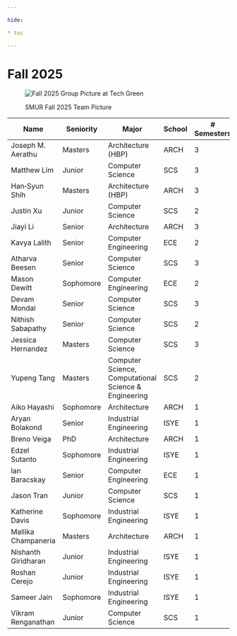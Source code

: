 ```yaml
---

hide:

* toc

---
```


# Fall 2025

<figure markdown="span">

![Fall 2025 Group Picture at Tech Green](25-Fa_ClassPhoto.jpg)

  <figcaption>SMUR Fall 2025 Team Picture</figcaption>

</figure>

| Name                | Seniority | Major                                                 | School | # Semesters | GitHub Handle                               | Topic Area                                                   |
| ------------------- | --------- | ----------------------------------------------------- | ------ | ----------- | ------------------------------------------- | ------------------------------------------------------------ |
| Joseph M. Aerathu   | Masters   | Architecture (HBP)                                    | ARCH   | 3           | [jma1999][gh-jma1999]                       | [Energy‑In‑Buildings][topic-energy-in-buildings]             |
| Matthew Lim         | Junior    | Computer Science                                      | SCS    | 3           | [mlim70][gh-mlim70]                         | [MPONC][topic-mponc]                                         |
| Han‑Syun Shih       | Masters   | Architecture (HBP)                                    | ARCH   | 3           | [Benjaminhansyun][gh-benjaminhansyun]       | [Microclimate‑LSTM‑Kriging][topic-microclimate-lstm-kriging] |
| Justin Xu           | Junior    | Computer Science                                      | SCS    | 2           | [JXU037][gh-jxu037]                         | [MPONC][topic-mponc]                                         |
| Jiayi Li            | Senior    | Architecture                                          | ARCH   | 3           | [jli3307][gh-jli3307]                       | [Energy‑In‑Buildings][topic-energy-in-buildings]             |
| Kavya Lalith        | Senior    | Computer Engineering                                  | ECE    | 2           | [kavya‑oop][gh-kavya-oop]                   | [Energy‑In‑Buildings][topic-energy-in-buildings]             |
| Atharva Beesen      | Senior    | Computer Science                                      | SCS    | 3           | [AtharvaBeesen][gh-atharvabeesen]           | [Mobility‑PEI][topic-mobility-pei]                           |
| Mason Dewitt        | Sophomore | Computer Engineering                                  | ECE    | 2           | [Masonrd][gh-masonrd]                       | [Mobility‑PEI][topic-mobility-pei]                           |
| Devam Mondal        | Senior    | Computer Science                                      | SCS    | 3           | [Dodesimo][gh-dodesimo]                     | [MPONC][topic-mponc]                                         |
| Nithish Sabapathy   | Senior    | Computer Science                                      | SCS    | 2           | [nithish101][gh-nithish101]                 | [MPONC][topic-mponc]                                         |
| Jessica Hernandez   | Masters   | Computer Science                                      | SCS    | 3           | [jhernandez312][gh-jhernandez312]           | [Energy‑In‑Buildings][topic-energy-in-buildings]             |
| Yupeng Tang         | Masters   | Computer Science, Computational Science & Engineering | SCS    | 2           | [yupengtang][gh-yupengtang]                 | [Microclimate‑LSTM‑Kriging][topic-microclimate-lstm-kriging] |
| Aiko Hayashi        | Sophomore | Architecture                                          | ARCH   | 1           | [AnneTotoro][gh-annetotoro]                 | TBD                                                          |
| Aryan Bolakond      | Senior    | Industrial Engineering                                | ISYE   | 1           | [AryanBolakond][gh-aryanbolakond]           | TBD                                                          |
| Breno Veiga         | PhD       | Architecture                                          | ARCH   | 1           | [veigab3][gh-veigab3]                       | TBD                                                          |
| Edzel Sutanto       | Sophomore | Industrial Engineering                                | ISYE   | 1           | [Edzelandika][gh-edzelandika]               | TBD                                                          |
| Ian Baracskay       | Senior    | Computer Engineering                                  | ECE    | 1           | [ianBaracskay][gh-ianbaracskay]             | TBD                                                          |
| Jason Tran          | Junior    | Computer Science                                      | SCS    | 1           | [JTran86][gh-jtran86]                       | TBD                                                          |
| Katherine Davis     | Sophomore | Industrial Engineering                                | ISYE   | 1           | [katherine-el-davis][gh-katherine-el-davis] | TBD                                                          |
| Mallika Champaneria | Masters   | Architecture                                          | ARCH   | 1           | [mallikachampaneria][gh-mallikachampaneria] | TBD                                                          |
| Nishanth Giridharan | Junior    | Industrial Engineering                                | ISYE   | 1           | [NishanthG05][gh-nishanthg05]               | TBD                                                          |
| Roshan Cerejo       | Junior    | Industrial Engineering                                | ISYE   | 1           | [rcerejo][gh-rcerejo]                       | TBD                                                          |
| Sameer Jain         | Sophomore | Industrial Engineering                                | ISYE   | 1           | [sameerjain06][gh-sameerjain06]             | TBD                                                          |
| Vikram Renganathan  | Junior    | Computer Science                                      | SCS    | 1           | [viren108][gh-viren108]                     | TBD                                                          |

[gh-jma1999]: https://github.com/jma1999
[gh-mlim70]: https://github.com/mlim70
[gh-benjaminhansyun]: https://github.com/Benjaminhansyun
[gh-jxu037]: https://github.com/JXU037
[gh-jli3307]: https://github.com/jli3307
[gh-kavya-oop]: https://github.com/kavya-oop
[gh-atharvabeesen]: https://github.com/AtharvaBeesen
[gh-masonrd]: https://github.com/Masonrd
[gh-dodesimo]: https://github.com/Dodesimo
[gh-nithish101]: https://github.com/nithish101
[gh-jhernandez312]: https://github.com/jhernandez312
[gh-yupengtang]: https://github.com/yupengtang
[gh-rcerejo]: https://github.com/rcerejo
[gh-ianbaracskay]: https://github.com/ianBaracskay
[gh-mallikachampaneria]: https://github.com/mallikachampaneria
[gh-aryanbolakond]: https://github.com/AryanBolakond
[gh-nishanthg05]: https://github.com/NishanthG05
[gh-edzelandika]: https://github.com/Edzelandika
[gh-jtran86]: https://github.com/JTran86
[gh-viren108]: https://github.com/viren108
[gh-annetotoro]: https://github.com/AnneTotoro
[gh-veigab3]: https://github.com/veigab3
[gh-katherine-el-davis]: https://github.com/katherine-el-davis
[gh-sameerjain06]: https://github.com/sameerjain06
[topic-energy-in-buildings]: ../../25fa-energyinbuildings
[topic-mponc]: ../../25fa-mponc
[topic-microclimate-umcf]: ../../25fa-microclimate-umcf
[topic-microclimate-lstm-kriging]: ../../25fa-microclimate-ml
[topic-mobility-pei]: ../../25fa-mobility
